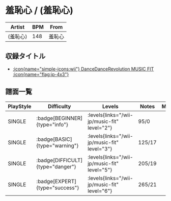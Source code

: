 # 羞恥心 / (羞恥心)

|Artist|BPM|From|
|------|---|----|
|(羞恥心)|148|羞恥心|

## 収録タイトル

- [:icon{name="simple-icons:wii"} DanceDanceRevolution MUSIC FIT :icon{name="flag:jp-4x3"}](/wii-jp/music-fit)

## 譜面一覧

|PlayStyle|Difficulty|Levels|Notes|Movie|
|---------|----------|------|-----|-----|
|SINGLE| :badge[BEGINNER]{type="info"}| :levels{links="/wii-jp/music-fit" level="2"}|95/0||
|SINGLE| :badge[BASIC]{type="warning"}| :levels{links="/wii-jp/music-fit" level="3"}|125/17||
|SINGLE| :badge[DIFFICULT]{type="danger"}| :levels{links="/wii-jp/music-fit" level="5"}|205/19||
|SINGLE| :badge[EXPERT]{type="success"}| :levels{links="/wii-jp/music-fit" level="6"}|265/21||
